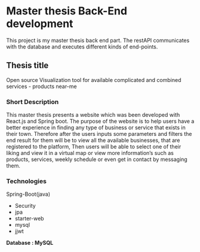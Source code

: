 # Master thesis Back-End development

This project is my master thesis back end part. 
The restAPI communicates with the database and executes different kinds of end-points.

## Thesis title 
Open source Visualization tool for available complicated and combined services - products near-me

### Short Description
This master thesis presents a website which was been developed with React.js and Spring boot. The purpose of the website is to help users have a better experience in finding any type of business or service that exists in their town. Therefore after the users inputs some parameters and filters the end result for them will be to view all the available businesses, that are registered to the platform, Then users will be able to select one of their liking and view it in a virtual map or view more information’s such as products, services, weekly schedule or even get in contact by messaging them.

### Technologies 

Spring-Boot(java)
 - Security 
 - jpa 
 - starter-web 
 - mysql
 - jjwt

**Database : MySQL**


